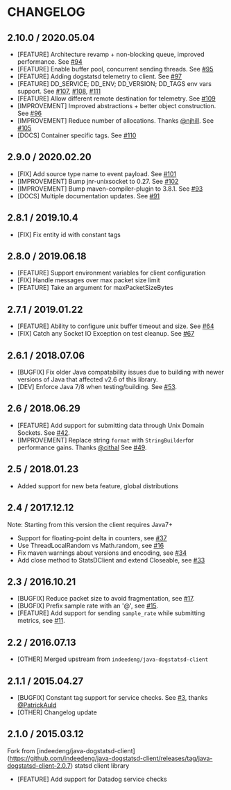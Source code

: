 # CHANGELOG

## 2.10.0 / 2020.05.04 
* [FEATURE] Architecture revamp + non-blocking queue, improved performance. See [#94][]
* [FEATURE] Enable buffer pool, concurrent sending threads. See [#95][]
* [FEATURE] Adding dogstatsd telemetry to client. See [#97][]
* [FEATURE] DD_SERVICE; DD_ENV; DD_VERSION; DD_TAGS env vars support. See [#107][], [#108][], [#111][]
* [FEATURE] Allow different remote destination for telemetry. See [#109][]
* [IMPROVEMENT] Improved abstractions + better object construction. See [#96][]
* [IMPROVEMENT] Reduce number of allocations. Thanks [@njhill][]. See [#105][]
* [DOCS] Container specific tags. See [#110][]

## 2.9.0 / 2020.02.20 
* [FIX] Add source type name to event payload. See [#101][]
* [IMPROVEMENT] Bump jnr-unixsocket to 0.27. See [#102][]
* [IMPROVEMENT] Bump maven-compiler-plugin to 3.8.1. See [#93][]
* [DOCS] Multiple documentation updates. See [#91][]

## 2.8.1 / 2019.10.4
* [FIX] Fix entity id with constant tags

## 2.8.0 / 2019.06.18
* [FEATURE] Support environment variables for client configuration
* [FIX] Handle messages over max packet size limit
* [FEATURE] Take an argument for maxPacketSizeBytes

## 2.7.1 / 2019.01.22

* [FEATURE] Ability to configure unix buffer timeout and size. See [#64][]
* [FIX] Catch any Socket IO Exception on test cleanup. See [#67][]

## 2.6.1 / 2018.07.06

* [BUGFIX] Fix older Java compatability issues due to building with newer versions of Java that affected v2.6 of this library.
* [DEV] Enforce Java 7/8 when testing/building. See [#53][].

## 2.6 / 2018.06.29

* [FEATURE] Add support for submitting data through Unix Domain Sockets. See [#42][].
* [IMPROVEMENT] Replace string `format` with `StringBuilder`for performance gains. Thanks [@cithal][] See [#49][].

## 2.5 / 2018.01.23

* Added support for new beta feature, global distributions

## 2.4 / 2017.12.12

Note: Starting from this version the client requires Java7+

* Support for floating-point delta in counters, see [#37][]
* Use ThreadLocalRandom vs Math.random, see [#16][]
* Fix maven warnings about versions and encoding, see [#34][]
* Add close method to StatsDClient and extend Closeable, see [#33][]

## 2.3 / 2016.10.21

* [BUGFIX] Reduce packet size to avoid fragmentation, see [#17](https://github.com/DataDog/java-dogstatsd-client/pull/17).
* [BUGFIX] Prefix sample rate with an '@', see [#15](https://github.com/DataDog/java-dogstatsd-client/pull/15).
* [FEATURE] Add support for sending `sample_rate` while submitting metrics, see [#11](https://github.com/DataDog/java-dogstatsd-client/pull/11).

## 2.2 / 2016.07.13

* [OTHER] Merged upstream from `indeedeng/java-dogstatsd-client`

## 2.1.1 / 2015.04.27

* [BUGFIX] Constant tag support for service checks. See [#3][], thanks [@PatrickAuld][]
* [OTHER] Changelog update

## 2.1.0 / 2015.03.12

Fork from [indeedeng/java-dogstatsd-client] (https://github.com/indeedeng/java-dogstatsd-client/releases/tag/java-dogstatsd-client-2.0.7) statsd client library
* [FEATURE] Add support for Datadog service checks


<!--- The following link definition list is generated by PimpMyChangelog --->
[#3]: https://github.com/DataDog/java-dogstatsd-client/issues/3
[#11]: https://github.com/DataDog/java-dogstatsd-client/issues/11
[#15]: https://github.com/DataDog/java-dogstatsd-client/issues/15
[#16]: https://github.com/DataDog/java-dogstatsd-client/issues/16
[#17]: https://github.com/DataDog/java-dogstatsd-client/issues/17
[#33]: https://github.com/DataDog/java-dogstatsd-client/issues/33
[#34]: https://github.com/DataDog/java-dogstatsd-client/issues/34
[#37]: https://github.com/DataDog/java-dogstatsd-client/issues/37
[#42]: https://github.com/DataDog/java-dogstatsd-client/issues/42
[#49]: https://github.com/DataDog/java-dogstatsd-client/issues/49
[#53]: https://github.com/DataDog/java-dogstatsd-client/issues/53
[#64]: https://github.com/DataDog/java-dogstatsd-client/issues/64
[#67]: https://github.com/DataDog/java-dogstatsd-client/issues/67
[#91]: https://github.com/DataDog/java-dogstatsd-client/issues/91
[#93]: https://github.com/DataDog/java-dogstatsd-client/issues/93
[#94]: https://github.com/DataDog/java-dogstatsd-client/issues/94
[#95]: https://github.com/DataDog/java-dogstatsd-client/issues/95
[#96]: https://github.com/DataDog/java-dogstatsd-client/issues/96
[#97]: https://github.com/DataDog/java-dogstatsd-client/issues/97
[#101]: https://github.com/DataDog/java-dogstatsd-client/issues/101
[#102]: https://github.com/DataDog/java-dogstatsd-client/issues/102
[#105]: https://github.com/DataDog/java-dogstatsd-client/issues/105
[#107]: https://github.com/DataDog/java-dogstatsd-client/issues/107
[#108]: https://github.com/DataDog/java-dogstatsd-client/issues/108
[#109]: https://github.com/DataDog/java-dogstatsd-client/issues/109
[#110]: https://github.com/DataDog/java-dogstatsd-client/issues/110
[#111]: https://github.com/DataDog/java-dogstatsd-client/issues/111
[@PatrickAuld]: https://github.com/PatrickAuld
[@cithal]: https://github.com/cithal
[@njhill]: https://github.com/njhill